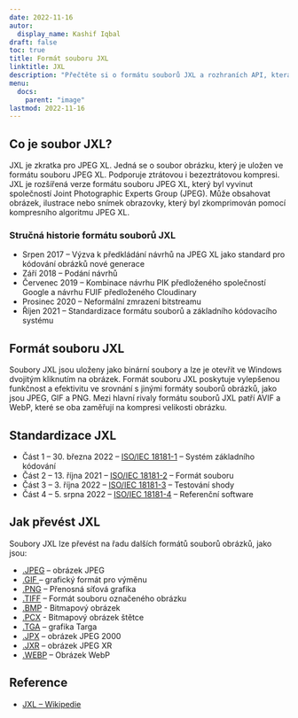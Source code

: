 ```yaml
---
date: 2022-11-16
autor:
  display_name: Kashif Iqbal
draft: false
toc: true
title: Formát souboru JXL
linktitle: JXL
description: "Přečtěte si o formátu souborů JXL a rozhraních API, která mohou vytvářet a otevírat soubory JXL."
menu:
  docs:
    parent: "image"
lastmod: 2022-11-16
---
```


## Co je soubor JXL?

JXL je zkratka pro JPEG XL. Jedná se o soubor obrázku, který je uložen ve formátu souboru JPEG XL. Podporuje ztrátovou i bezeztrátovou kompresi. JXL je rozšířená verze formátu souboru JPEG XL, který byl vyvinut společností Joint Photographic Experts Group (JPEG). Může obsahovat obrázek, ilustrace nebo snímek obrazovky, který byl zkomprimován pomocí kompresního algoritmu JPEG XL.

### Stručná historie formátu souborů JXL

* Srpen 2017 – Výzva k předkládání návrhů na JPEG XL jako standard pro kódování obrázků nové generace
* Září 2018 – Podání návrhů
* Červenec 2019 – Kombinace návrhu PIK předloženého společností Google a návrhu FUIF předloženého Cloudinary
* Prosinec 2020 – Neformální zmrazení bitstreamu
* Říjen 2021 – Standardizace formátu souborů a základního kódovacího systému

## Formát souboru JXL

Soubory JXL jsou uloženy jako binární soubory a lze je otevřít ve Windows dvojitým kliknutím na obrázek. Formát souboru JXL poskytuje vylepšenou funkčnost a efektivitu ve srovnání s jinými formáty souborů obrázků, jako jsou JPEG, GIF a PNG. Mezi hlavní rivaly formátu souborů JXL patří AVIF a WebP, které se oba zaměřují na kompresi velikosti obrázku.

## Standardizace JXL

* Část 1 – 30. března 2022 – [ISO/IEC 18181-1](https://www.iso.org/standard/77977.html) – Systém základního kódování
* Část 2 – 13. října 2021 – [ISO/IEC 18181-2](https://www.iso.org/standard/80617.html) – Formát souboru
* Část 3 – 3. října 2022 – [ISO/IEC 18181-3](https://www.iso.org/standard/80618.html) – Testování shody
* Část 4 – 5. srpna 2022 – [ISO/IEC 18181-4](https://www.iso.org/standard/80619.html) – Referenční software

## Jak převést JXL

Soubory JXL lze převést na řadu dalších formátů souborů obrázků, jako jsou:

* [.JPEG](/cs/image/jpeg/) – obrázek JPEG
* [.GIF ](/cs/image/gif/) – grafický formát pro výměnu
* [.PNG](/cs/image/png/) – Přenosná síťová grafika
* [.TIFF](/cs/image/tiff/) – Formát souboru označeného obrázku
* [.BMP](/cs/image/bmp/) - Bitmapový obrázek
* [.PCX](/cs/image/pcx/) - Bitmapový obrázek štětce
* [.TGA](/cs/image/tga/) – grafika Targa
* [.JPX](/cs/image/jpx/) – obrázek JPEG 2000
* [.JXR](/cs/image/jxr/) – obrázek JPEG XR
* [.WEBP](/cs/image/webp/) – Obrázek WebP

## Reference

* [JXL – Wikipedie](https://en.wikipedia.org/wiki/JPEG_XL)

